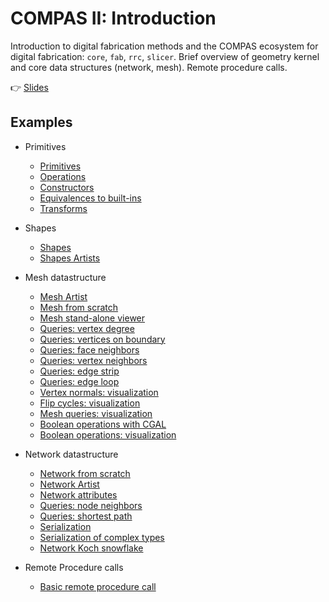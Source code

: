 # COMPAS II: Introduction

Introduction to digital fabrication methods and the COMPAS ecosystem for digital fabrication: `core`, `fab`, `rrc`, `slicer`.
Brief overview of geometry kernel and core data structures (network, mesh).
Remote procedure calls.

👉 [Slides](https://docs.google.com/presentation/d/1rZTcQ2aGyNDFkTosbuDJElT-qs5vIHHhlXhYW9g0Aus/edit?usp=sharing)

## Examples

* Primitives
  * [Primitives](001_primitives.py)
  * [Operations](002_primitives_operations.py)
  * [Constructors](003_primitives_constructors.py)
  * [Equivalences to built-ins](004_primitives_equivalence.py)
  * [Transforms](005_primitives_transforms.py)
* Shapes
  * [Shapes](006_shapes.py)
  * [Shapes Artists](007_shapes_artist.py)
* Mesh datastructure
  * [Mesh Artist](010_mesh_artist.py)
  * [Mesh from scratch](013_mesh_from_scratch.py)
  * [Mesh stand-alone viewer](014_mesh_plotter.py)
  * [Queries: vertex degree](015_mesh_info_vertex_degree.py)
  * [Queries: vertices on boundary](016_mesh_info_vertices_on_boundary.py)
  * [Queries: face neighbors](017_mesh_info_face_neighbors.py)
  * [Queries: vertex neighbors](018_mesh_info_vertex_neighbors.py)
  * [Queries: edge strip](019_mesh_info_edge_strip.py)
  * [Queries: edge loop](020_mesh_info_edge_loop.py)
  * [Vertex normals: visualization](021_mesh_vertex_normals_artist.py)
  * [Flip cycles: visualization](022_mesh_flip_cycles_artist.py)
  * [Mesh queries: visualization](023_mesh_info_artist.py)
  * [Boolean operations with CGAL](024_mesh_booleans.py)
  * [Boolean operations: visualization](025_mesh_booleans_artist.py)

* Network datastructure
  * [Network from scratch](030_network_from_scratch.py)
  * [Network Artist](031_network_from_scratch_artist.py)
  * [Network attributes](032_network_node_attr_artist.py)
  * [Queries: node neighbors](033_network_neighbors.py)
  * [Queries: shortest path](034_network_info_shortest_path.py)
  * [Serialization](035_network_serialization.py)
  * [Serialization of complex types](036_network_serialization_complex_type.py)
  * [Network Koch snowflake](039_network_koch.py)

* Remote Procedure calls
  * [Basic remote procedure call](040_rpc_basic_example.py)
